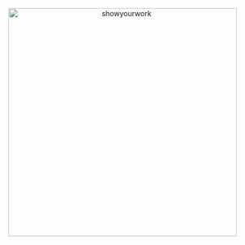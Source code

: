 <p align="center">
<a href="https://github.com/showyourwork/showyourwork">
<img width = "450" src="https://raw.githubusercontent.com/showyourwork/img/main/showyourwork.png" alt="showyourwork"/>
</a>
</p>